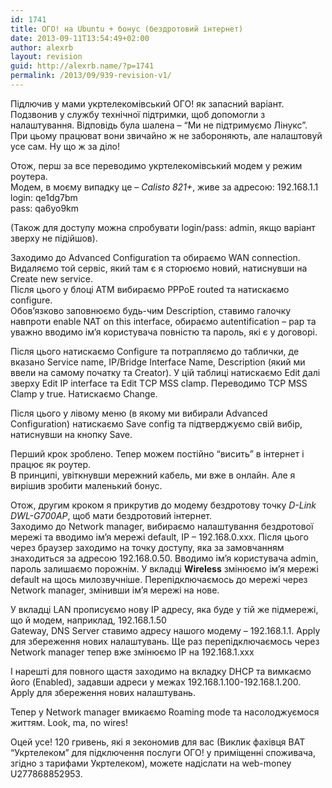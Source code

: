 ```yaml
---
id: 1741
title: ОГО! на Ubuntu + бонус (бездротовий інтернет)
date: 2013-09-11T13:54:49+02:00
author: alexrb
layout: revision
guid: http://alexrb.name/?p=1741
permalink: /2013/09/939-revision-v1/
---
```

Підлючив у мами укртелекомівський ОГО! як запасний варіант. Подзвонив у службу технічної підтримки, щоб допомогли з налаштування. Відповідь була шалена &#8211; &#8220;Ми не підтримуємо Лінукс&#8221;. При цьому працюват вони звичайно ж не забороняють, але налаштовуй усе сам. Ну що ж за діло!  
<!--more як це зробити-->

  
Отож, перш за все переводимо укртелекомівський модем у режим роутера.  
Модем, в моєму випадку це &#8211; _Calisto 821+_, живе за адресою: 192.168.1.1  
login: qe1dg7bm  
pass: qa6yo9km

(Також для доступу можна спробувати login/pass: admin, якщо варіант зверху не підійшов).

Заходимо до Advanced Configuration та обираємо WAN connection. Видаляємо той сервіс, який там є я сторюємо новий, натиснувши на Create new service.  
Після цього у блоці ATM вибираємо PPPoE routed та натискаємо configure.  
Обов&#8217;язково заповнюємо будь-чим Description, ставимо галочку навпроти enable NAT on this interface, обираємо autentification &#8211; pap та уважно вводимо ім&#8217;я користувача повністю та пароль, які є у договорі.

Після цього натискаємо Configure та потрапляємо до таблички, де вказано Service name, IP/Bridge Interface Name, Description (який ми ввели на самому початку та Creator). У цій таблиці натискаємо Edit далі зверху Edit IP interface та Edit ТCP MSS clamp. Переводимо TCP MSS Clamp у true. Натискаємо Change.

Після цього у лівому меню (в якому ми вибирали Advanced Configuration) натискаємо Save config та підтверджуємо свій вибір, натиснувши на кнопку Save.

Перший крок зроблено. Тепер можем постійно &#8220;висить&#8221; в інтернет і працює як роутер.  
В принципі, увіткнувши мережний кабель, ми вже в онлайн. Але я вирішив зробити маленький бонус.

Отож, другим кроком я прикрутив до модему бездротову точку _D-Link DWL-G700AP_, щоб мати бездротовий інтернет.  
Заходимо до Network manager, вибираємо налаштування бездротової мережі та вводимо ім&#8217;я мережі default, IP &#8211; 192.168.0.xxx. Після цього через браузер заходимо на точку доступу, яка за замовчанням знаходиться за адресою 192.168.0.50. Вводимо ім&#8217;я користувача admin, пароль залишаємо порожнім. У вкладці **Wireless** змінюємо ім&#8217;я мережі default на щось милозвучніше. Перепідключаємось до мережі через Network manager, змінивши ім&#8217;я мережі на нове.

У вкладці LAN прописуємо нову IP адресу, яка буде у тій же підмережі, що й модем, наприклад, 192.168.1.50  
Gateway, DNS Server ставимо адресу нашого модему &#8211; 192.168.1.1. Apply для збереження нових налаштувань. Ще раз перепідключаємось через Network manager тепер вже змінюємо IP на 192.168.1.ххх

І нарешті для повного щастя заходимо на вкладку DHCP та вимкаємо його (Enabled), задавши адреси у межах 192.168.1.100-192.168.1.200. Apply для збереження нових налаштувань.

Тепер у Network manager вмикаємо Roaming mode та насолоджуємося життям. Look, ma, no wires!

Оцей усе! 120 гривень, які я зекономив для вас (Виклик фахівця ВАТ &#8220;Укртелеком&#8221; для підключення послуги ОГО! у приміщенні споживача, згідно з тарифами Укртелеком), можете надіслати на web-money U277868852953.